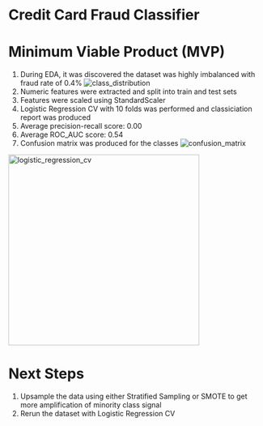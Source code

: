 # Credit Card Fraud Classifier

# Minimum Viable Product (MVP)
1. During EDA, it was discovered the dataset was highly imbalanced with fraud rate of 0.4%
 ![class_distribution](https://user-images.githubusercontent.com/67651332/155042757-7f502506-b054-4019-952b-1fa40c9f9d69.png)
3. Numeric features were extracted and split into train and test sets
4. Features were scaled using StandardScaler
5. Logistic Regression CV with 10 folds was performed and classiciation report was produced
6. Average precision-recall score: 0.00
7. Average ROC_AUC score: 0.54
8. Confusion matrix was produced for the classes
![confusion_matrix](https://user-images.githubusercontent.com/67651332/155043410-dc31c111-4dcb-48e1-a44a-af910bc3167f.png)


<img width="377" alt="logistic_regression_cv" src="https://user-images.githubusercontent.com/67651332/155042815-0e4790c4-cf3c-4096-be5c-b0f10a2eb81c.PNG">


# Next Steps
1. Upsample the data using either Stratified Sampling or SMOTE to get more amplification of minority class signal
2. Rerun the dataset with Logistic Regression CV
